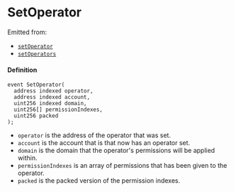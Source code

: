 # SetOperator

Emitted from:

* [`setOperator`](/api/contracts/jboperatorstore/write/setoperator.md)
* [`setOperators`](/api/contracts/jboperatorstore/write/setoperators.md)

#### Definition

```
event SetOperator(
  address indexed operator,
  address indexed account,
  uint256 indexed domain,
  uint256[] permissionIndexes,
  uint256 packed
);
```

* `operator` is the address of the operator that was set.
* `account` is the account that is that now has an operator set.
* `domain` is the domain that the operator's permissions will be applied within.
* `permissionIndexes` is an array of permissions that has been given to the operator.
* `packed` is the packed version of the permission indexes.
